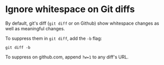# Ignore whitespace on Git diffs

By default, git's diff (`git diff` or on Github) show whitespace changes as well
as meaningful changes.

To suppress them in `git diff`, add the `-b` flag:

```
git diff -b
```

To suppress on github.com, append `?w=1` to any diff's URL.
